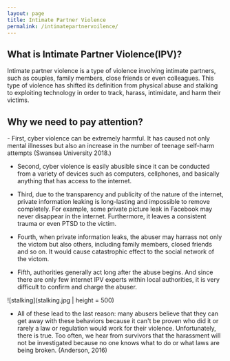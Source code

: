 ```yaml
---
layout: page
title: Intimate Partner Violence
permalink: /intimatepartnervoilence/
---
```


<h2>What is Intimate Partner Violence(IPV)?</h2>
Intimate partner violence is a type of violence involving intimate partners, such as couples, family members, close friends or even colleagues. This type of violence has shifted its definition from physical abuse and stalking to exploiting technology in order to track, harass, intimidate, and harm their victims.

<h2>Why we need to pay attention?</h2>
- First, cyber violence can be extremely harmful. It has caused not only mental illnesses but also an increase in the number of teenage self-harm attempts (Swansea University 2018.)

- Second, cyber violence is easily abusible since it can be conducted from a variety of devices such as computers, cellphones, and basically anything that has access to the internet.

- Third, due to the transparency and publicity of the nature of the internet, private information leaking is long-lasting and impossible to remove completely. For example, some private picture leak in Facebook may never disappear in the internet. Furthermore, it leaves a consistent trauma or even PTSD to the victim. 

- Fourth, when private information leaks, the abuser may harrass not only the victom but also others, including family members, closed friends and so on. It would cause catastrophic effect to the social network of the victom.

- Fifth, authorities generally act long after the abuse begins. And since there are only few internet IPV experts within local authorities, it is very difficult to confirm and charge the abuser.  

![stalking](stalking.jpg | height = 500)

- All of these lead to the last reason: many abusers believe that they can get away with these behaviors because it can't be proven who did it or rarely a law or regulation would work for their violence. Unfortunately, there is true. Too often, we hear from survivors that the harassment will not be investigated because no one knows what to do or what laws are being broken. (Anderson, 2016)


